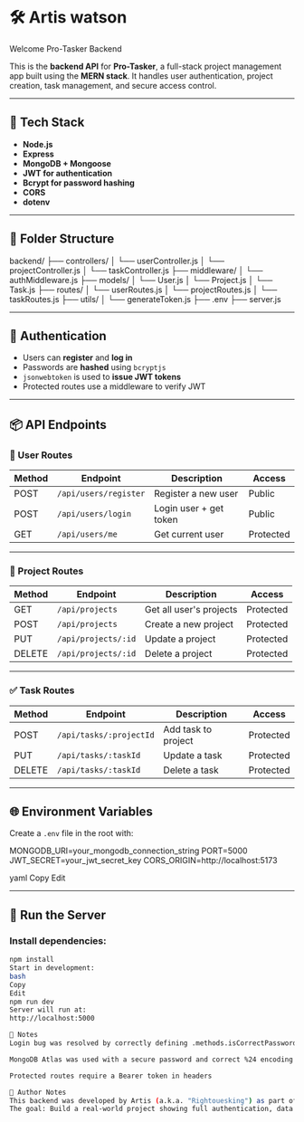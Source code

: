 
# 🛠️ Artis watson 
Welcome Pro-Tasker Backend 

This is the **backend API** for **Pro-Tasker**, a full-stack project management app built using the **MERN stack**. It handles user authentication, project creation, task management, and secure access control.

---

## 📁 Tech Stack

- **Node.js**
- **Express**
- **MongoDB + Mongoose**
- **JWT for authentication**
- **Bcrypt for password hashing**
- **CORS**
- **dotenv**

---

## 📂 Folder Structure

backend/
├── controllers/
│ └── userController.js
│ └── projectController.js
│ └── taskController.js
├── middleware/
│ └── authMiddleware.js
├── models/
│ └── User.js
│ └── Project.js
│ └── Task.js
├── routes/
│ └── userRoutes.js
│ └── projectRoutes.js
│ └── taskRoutes.js
├── utils/
│ └── generateToken.js
├── .env
├── server.js


---

## 🔐 Authentication

- Users can **register** and **log in**
- Passwords are **hashed** using `bcryptjs`
- `jsonwebtoken` is used to **issue JWT tokens**
- Protected routes use a middleware to verify JWT

---

## 📦 API Endpoints

### 👤 User Routes

| Method | Endpoint             | Description            | Access     |
|--------|----------------------|------------------------|------------|
| POST   | `/api/users/register` | Register a new user    | Public     |
| POST   | `/api/users/login`    | Login user + get token | Public     |
| GET    | `/api/users/me`       | Get current user       | Protected  |

---

### 📁 Project Routes

| Method | Endpoint              | Description             | Access    |
|--------|-----------------------|-------------------------|-----------|
| GET    | `/api/projects`       | Get all user's projects | Protected |
| POST   | `/api/projects`       | Create a new project    | Protected |
| PUT    | `/api/projects/:id`   | Update a project        | Protected |
| DELETE | `/api/projects/:id`   | Delete a project        | Protected |

---

### ✅ Task Routes

| Method | Endpoint                  | Description         | Access    |
|--------|---------------------------|---------------------|-----------|
| POST   | `/api/tasks/:projectId`   | Add task to project | Protected |
| PUT    | `/api/tasks/:taskId`      | Update a task       | Protected |
| DELETE | `/api/tasks/:taskId`      | Delete a task       | Protected |

---

## 🌐 Environment Variables

Create a `.env` file in the root with:

MONGODB_URI=your_mongodb_connection_string
PORT=5000
JWT_SECRET=your_jwt_secret_key
CORS_ORIGIN=http://localhost:5173

yaml
Copy
Edit

---

## 🚀 Run the Server

### Install dependencies:
```bash
npm install
Start in development:
bash
Copy
Edit
npm run dev
Server will run at:
http://localhost:5000

🔧 Notes
Login bug was resolved by correctly defining .methods.isCorrectPassword inside the User.js model

MongoDB Atlas was used with a secure password and correct %24 encoding

Protected routes require a Bearer token in headers

🧠 Author Notes
This backend was developed by Artis (a.k.a. "Rightouesking") as part of a capstone for a full-stack MERN bootcamp.
The goal: Build a real-world project showing full authentication, data modeling, and secure routing.
